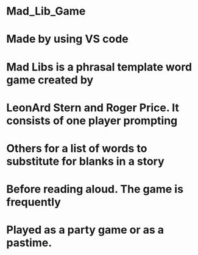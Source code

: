 # Mad_Lib_Game


# Made by using VS code



#  Mad Libs is a phrasal template word game created by 

#  LeonArd Stern and Roger Price. It consists of one player prompting

#  Others for a list of words to substitute for blanks in a story

#  Before reading aloud. The game is frequently

#  Played as a party game or as a pastime.
